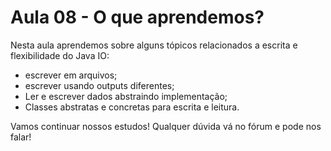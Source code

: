 # Aula 08 - O que aprendemos?

Nesta aula aprendemos sobre alguns tópicos relacionados a escrita e flexibilidade do Java IO:

- escrever em arquivos;
- escrever usando outputs diferentes;
- Ler e escrever dados abstraindo implementação;
- Classes abstratas e concretas para escrita e leitura.

Vamos continuar nossos estudos! Qualquer dúvida vá no fórum e pode nos falar!